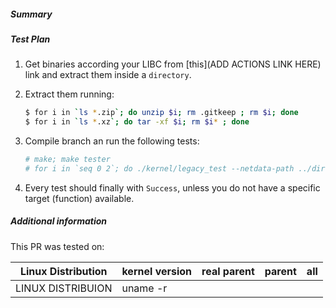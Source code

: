 <!--
Describe the change in summary section, including rationale and design decisions.
Include "Fixes #nnn" if you are fixing an existing issue.

In "Test Plan" provide enough detail on how you plan to test this PR so that a reviewer can validate your tests. If our CI covers sufficient tests, then state which tests cover the change.

If you have more information you want to add, write them in "Additional
Information" section. This is usually used to help others understand your
motivation behind this change. A step-by-step reproduction of the problem is
helpful if there is no related issue.
-->

##### Summary

##### Test Plan
1. Get binaries according your LIBC from [this](ADD ACTIONS LINK HERE) link and extract them inside a `directory`.

2. Extract them running:
    ```sh
    $ for i in `ls *.zip`; do unzip $i; rm .gitkeep ; rm $i; done
    $ for i in `ls *.xz`; do tar -xf $i; rm $i* ; done
    ```

3. Compile branch an run the following tests:

    ```sh
    # make; make tester
    # for i in `seq 0 2`; do ./kernel/legacy_test --netdata-path ../directory --content --iteration --pid $i --log-path file_pid$i.txt; done
    ```

4. Every test should finally with `Success`, unless you do not have a specific target (function) available.

##### Additional information

This PR was tested on:

| Linux Distribution | kernel version | real parent | parent |  all |
|--------------------|----------------|-------------|--------|------|
| LINUX DISTRIBUION  | uname -r       |             |        |      |
